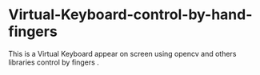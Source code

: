 # Virtual-Keyboard-control-by-hand-fingers
This is a Virtual Keyboard appear on screen using opencv and others libraries control by fingers .
